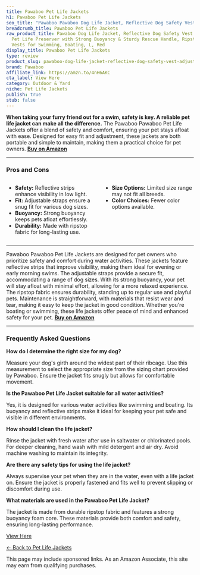 ```yaml
---
title: Pawaboo Pet Life Jackets
h1: Pawaboo Pet Life Jackets
seo_title: "Pawaboo Pawaboo Dog Life Jacket, Reflective Dog Safety Vest\u2026"
breadcrumb_title: Pawaboo Pet Life Jackets
raw_product_title: Pawaboo Dog Life Jacket, Reflective Dog Safety Vest Adjustable
  Pet Life Preserver with Strong Buoyancy & Sturdy Rescue Handle, Ripstop Dog Lifesaver
  Vests for Swimming, Boating, L, Red
display_title: Pawaboo Pet Life Jackets
type: review
product_slug: pawaboo-dog-life-jacket-reflective-dog-safety-vest-adjustable-pet-life-a627601b
brand: Pawaboo
affiliate_link: https://amzn.to/4nH6AKC
cta_label: View Here
category: Outdoor & Yard
niche: Pet Life Jackets
publish: true
stub: false
---
```


<div id="intro" class="full-width">
  <p><strong>When taking your furry friend out for a swim, safety is key. A reliable pet life jacket can make all the difference.</strong> The Pawaboo Pawaboo Pet Life Jackets offer a blend of safety and comfort, ensuring your pet stays afloat with ease. Designed for easy fit and adjustment, these jackets are both portable and simple to maintain, making them a practical choice for pet owners. <a href="https://amzn.to/4nH6AKC" rel="nofollow sponsored noopener" target="_blank"><strong>Buy on Amazon</strong></a></p>
</div>

<hr />
<h3 id="pros-cons">Pros and Cons</h3>
<div class="pc-grid" style="display:grid;grid-template-columns:1fr 1fr;gap:16px;">
  <ul>
    <li><strong>Safety:</strong> Reflective strips enhance visibility in low light.</li>
    <li><strong>Fit:</strong> Adjustable straps ensure a snug fit for various dog sizes.</li>
    <li><strong>Buoyancy:</strong> Strong buoyancy keeps pets afloat effortlessly.</li>
    <li><strong>Durability:</strong> Made with ripstop fabric for long-lasting use.</li>
  </ul>
  <ul>
    <li><strong>Size Options:</strong> Limited size range may not fit all breeds.</li>
    <li><strong>Color Choices:</strong> Fewer color options available.</li>
  </ul>
</div>
<hr />

<div class="full-width">
  <p>Pawaboo Pawaboo Pet Life Jackets are designed for pet owners who prioritize safety and comfort during water activities. These jackets feature reflective strips that improve visibility, making them ideal for evening or early morning swims. The adjustable straps provide a secure fit, accommodating a range of dog sizes. With its strong buoyancy, your pet will stay afloat with minimal effort, allowing for a more relaxed experience. The ripstop fabric ensures durability, standing up to regular use and playful pets. Maintenance is straightforward, with materials that resist wear and tear, making it easy to keep the jacket in good condition. Whether you're boating or swimming, these life jackets offer peace of mind and enhanced safety for your pet. <a href="https://amzn.to/4nH6AKC" rel="nofollow sponsored noopener" target="_blank"><strong>Buy on Amazon</strong></a></p>
</div>

<hr />
<h3 id="faqs">Frequently Asked Questions</h3>

<p><strong>How do I determine the right size for my dog?</strong></p>
<p>Measure your dog's girth around the widest part of their ribcage. Use this measurement to select the appropriate size from the sizing chart provided by Pawaboo. Ensure the jacket fits snugly but allows for comfortable movement.</p>

<p><strong>Is the Pawaboo Pet Life Jacket suitable for all water activities?</strong></p>
<p>Yes, it is designed for various water activities like swimming and boating. Its buoyancy and reflective strips make it ideal for keeping your pet safe and visible in different environments.</p>

<p><strong>How should I clean the life jacket?</strong></p>
<p>Rinse the jacket with fresh water after use in saltwater or chlorinated pools. For deeper cleaning, hand wash with mild detergent and air dry. Avoid machine washing to maintain its integrity.</p>

<p><strong>Are there any safety tips for using the life jacket?</strong></p>
<p>Always supervise your pet when they are in the water, even with a life jacket on. Ensure the jacket is properly fastened and fits well to prevent slipping or discomfort during use.</p>

<p><strong>What materials are used in the Pawaboo Pet Life Jacket?</strong></p>
<p>The jacket is made from durable ripstop fabric and features a strong buoyancy foam core. These materials provide both comfort and safety, ensuring long-lasting performance.</p>
<p><a class="btn" href="https://amzn.to/4nH6AKC" target="_blank" rel="nofollow sponsored noopener">View Here</a></p>
<p><a href="/roundups/outdoor-yard/pet-life-jackets/">← Back to Pet Life Jackets</a></p>
<aside class="disclosure">This page may include sponsored links. As an Amazon Associate, this site may earn from qualifying purchases.</aside>
